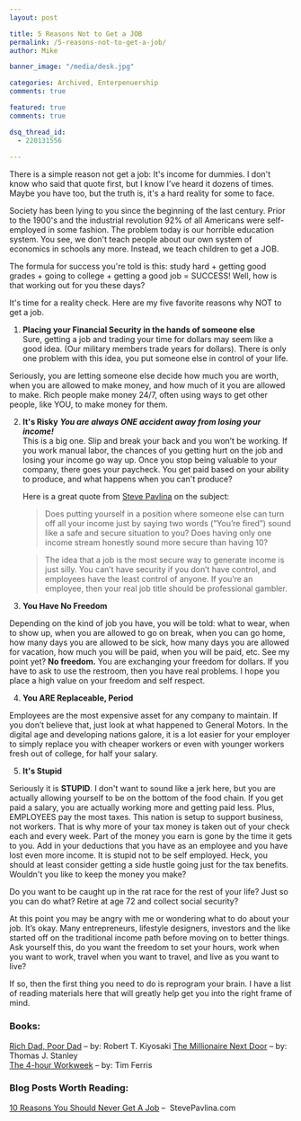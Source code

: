 ```yaml
---
layout: post

title: 5 Reasons Not to Get a JOB
permalink: /5-reasons-not-to-get-a-job/
author: Mike

banner_image: "/media/desk.jpg"

categories: Archived, Enterpenuership
comments: true

featured: true
comments: true

dsq_thread_id:
  - 220131556
  
---
```



There is a simple reason not get a job: It's income for dummies. I don't know who said that quote first, but I know I&#8217;ve heard it dozens of times. Maybe you have too, but the truth is, it's a hard reality for some to face.

Society has been lying to you since the beginning of the last century. Prior to the 1900's and the industrial revolution 92% of all Americans were self-employed in some fashion. The problem today is our horrible education system. You see, we don't teach people about our own system of economics in schools any more. Instead, we teach children to get a JOB.

The formula for success you're told is this: study hard + getting good grades + going to college + getting a good job = SUCCESS! Well, how is that working out for you these days?

It's time for a reality check. Here are my five favorite reasons why NOT to get a job.

1. **Placing your Financial Security in the hands of someone else**    
Sure, getting a job and trading your time for dollars may seem like a good idea. (Our military members trade years for dollars). There is only one problem with this idea, you put someone else in control of your life.
    
 Seriously, you are letting someone else decide how much you are worth, when you are allowed to make money, and how much of it you are allowed to make. Rich people make money 24/7, often using ways to get other people, like YOU, to make money for them.</li> 
  
2. **It's Risky** ***You are always ONE accident away from losing your income!***        
This is a big one. Slip and break your back and you won&#8217;t be working. If you work manual labor, the chances of you getting hurt on the job and losing your income go way up. Once you stop being valuable to your company, there goes your paycheck. You get paid based on your ability to produce, and what happens when you can't produce?
        
	Here is a great quote from [Steve Pavlina][1] on the subject:
        
	>Does putting yourself in a position where someone else can turn off all your income just by saying two words (”You’re fired”) sound like a safe and secure situation to you? Does having only one income stream honestly sound more secure than having 10?

	>The idea that a job is the most secure way to generate income is just silly. You can’t have security if you don’t have control, and employees have the least control of anyone. If you’re an employee, then your real job title should be professional gambler.
    
3. **You Have No Freedom**
        
 Depending on the kind of job you have, you will be told: what to wear, when to show up, when you are allowed to go on break, when you can go home, how many days you are allowed to be sick, how many days you are allowed for vacation, how much you will be paid, when you will be paid, etc. See my point yet? **No freedom.** You are exchanging your freedom for dollars. If you have to ask to use the restroom, then you have real problems. I hope you place a high value on your freedom and self respect.</li> 

4. **You ARE Replaceable, Period**
            
 Employees are the most expensive asset for any company to maintain. If you don&#8217;t believe that, just look at what happened to General Motors. In the digital age and developing nations galore, it is a lot easier for your employer to simply replace you with cheaper workers or even with younger workers fresh out of college, for half your salary.</li> 

5. **It's Stupid**
                
 Seriously it is **STUPID**. I don't want to sound like a jerk here, but you are actually allowing yourself to be on the bottom of the food chain. If you get paid a salary, you are actually working more and getting paid less. Plus, EMPLOYEES pay the most taxes. This nation is setup to support business, not workers. That is why more of your tax money is taken out of your check each and every week. Part of the money you earn is gone by the time it gets to you. Add in your deductions that you have as an employee and you have lost even more income. It is stupid not to be self employed. Heck, you should at least consider getting a side hustle going just for the tax benefits. Wouldn't you like to keep the money you make?

Do you want to be caught up in the rat race for the rest of your life? Just so you can do what? Retire at age 72 and collect social security?
                
At this point you may be angry with me or wondering what to do about your job. It&#8217;s okay. Many entrepreneurs, lifestyle designers, investors and the like started off on the traditional income path before moving on to better things. Ask yourself this, do you want the freedom to set your hours, work when you want to work, travel when you want to travel, and live as you want to live?
                
If so, then the first thing you need to do is reprogram your brain. I have a list of reading materials here that will greatly help get you into the right frame of mind.
                
### Books:
[Rich Dad, Poor Dad][2] &#8211; by: Robert T. Kiyosaki
[The Millionaire Next Door][3] &#8211; by: ﻿Thomas J. Stanley                
[The 4-hour Workweek][4] &#8211; by: Tim Ferris
             
### Blog Posts Worth Reading:  
[10 Reasons You Should Never Get A Job][5] &#8211;  StevePavlina.com




 [1]: http://www.stevepavlina.com/
 [2]: http://www.amazon.com/Rich-Dad-Poor-Money-That-Middle/dp/044656740X/ref=sr_1_1?ie=UTF8&s=books&qid=1262133960&sr=8-1 "Rich Dad, Poor Dad"
 [3]: http://www.amazon.com/Millionaire-Next-Door-Thomas-Stanley/dp/0671015206/ref=pd_sim_b_6
 [4]: http://www.amazon.com/4-Hour-Workweek-Expanded-Updated-Cutting-Edge/dp/0307465357/ref=sr_1_1?ie=UTF8&s=books&qid=1262134195&sr=1-1
 [5]: http://www.stevepavlina.com/blog/2006/07/10-reasons-you-should-never-get-a-job/